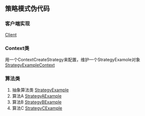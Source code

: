 ## 策略模式伪代码

### 客户端实现
[Client](Client.java)

### Context类
用一个ContextCreateStrategy来配置，维护一个StrategyExamole对象
[StrategyExampleContext](StrategyExampleContext.java)

### 算法类
1) 抽象算法类 [StrategyExample](StrategyExample.java)
2) 算法A [StrategyAExample](StrategyAExample.java)
3) 算法B [StrategyBExample](StrategyBExample.java)
4) 算法C [StrategyCExample](StrategyCExample.java)
